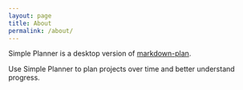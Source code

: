 ```yaml
---
layout: page
title: About
permalink: /about/
---
```


Simple Planner is a desktop version of [markdown-plan](https://github.com/rexgarland/markdown-plan).

Use Simple Planner to plan projects over time and better understand progress.
